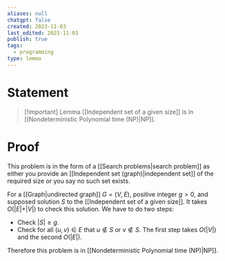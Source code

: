 ```yaml
---
aliases: null
chatgpt: false
created: 2023-11-03
last_edited: 2023-11-03
publish: true
tags:
  - programming
type: lemma
---
```

# Statement

> [!important] Lemma
> [[Independent set of a given size]] is in [[Nondeterministic Polynomial time (NP)|NP]].

# Proof

This problem is in the form of a [[Search problems|search problem]] as either you provide an [[Independent set (graph)|independent set]] of the required size or you say no such set exists.

For a [[Graph|undirected graph]] $G = (V,E)$, positive integer $g > 0$, and supposed solution $S$ to the [[Independent set of a given size]]. It takes $O(\vert E \vert + \vert V \vert)$ to check this solution. We have to do two steps:
- Check $\vert S \vert \geq g$.
- Check for all $(u,v) \in E$ that $u \not \in S$ or $v \not \in S$.
The first step takes $O(\vert V \vert)$ and the second $O(\vert E \vert)$.

Therefore this problem is in [[Nondeterministic Polynomial time (NP)|NP]].
